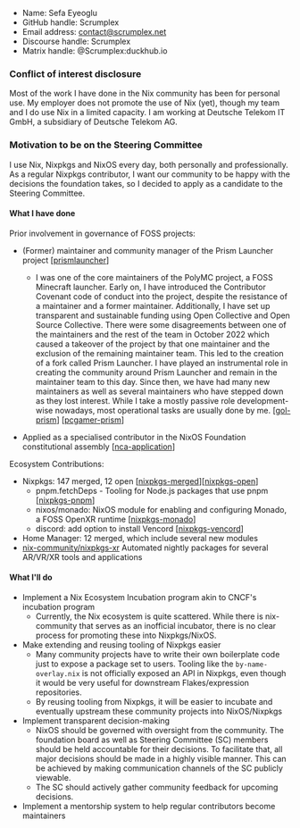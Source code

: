 - Name: Sefa Eyeoglu
- GitHub handle: Scrumplex
- Email address: contact@scrumplex.net
- Discourse handle: Scrumplex
- Matrix handle: @Scrumplex:duckhub.io

### Conflict of interest disclosure

Most of the work I have done in the Nix community has been for personal
use. My employer does not promote the use of Nix (yet), though my team
and I do use Nix in a limited capacity. I am working at Deutsche
Telekom IT GmbH, a subsidiary of Deutsche Telekom AG.

### Motivation to be on the Steering Committee

I use Nix, Nixpkgs and NixOS every day, both personally and
professionally. As a regular Nixpkgs contributor, I want our community
to be happy with the decisions the foundation takes, so I decided to
apply as a candidate to the Steering Committee.

#### What I have done

Prior involvement in governance of FOSS projects:

- (Former) maintainer and community manager of the Prism Launcher
project [[prismlauncher]]
    - I was one of the core maintainers of the PolyMC project, a FOSS
Minecraft launcher. Early on, I have introduced the Contributor
Covenant code of conduct into the project, despite the resistance of a
maintainer and a former maintainer. Additionally, I have set up
transparent and sustainable funding using Open Collective and Open
Source Collective. There were some disagreements between one of the
maintainers and the rest of the team in October 2022 which caused a
takeover of the project by that one maintainer and the exclusion of the
remaining maintainer team. This led to the creation of a fork called
Prism Launcher. I have played an instrumental role in creating the
community around Prism Launcher and remain in the maintainer team to
this day. Since then, we have had many new maintainers as well as
several maintainers who have stepped down as they lost interest. While
I take a mostly passive role development-wise nowadays, most
operational tasks are usually done by me. [[gol-prism]] [[pcgamer-prism]]

- Applied as a specialised contributor in the NixOS Foundation
constitutional assembly [[nca-application]]

Ecosystem Contributions:

- Nixpkgs: 147 merged, 12 open [[nixpkgs-merged]][[nixpkgs-open]]
  - pnpm.fetchDeps - Tooling for Node.js packages that use pnpm
[[nixpkgs-pnpm]]
  - nixos/monado: NixOS module for enabling and configuring Monado, a
FOSS OpenXR runtime [[nixpkgs-monado]]
  - discord: add option to install Vencord [[nixpkgs-vencord]]
- Home Manager: 12 merged, which include several new modules
- [nix-community/nixpkgs-xr][nixpkgs-xr] Automated nightly packages for
several AR/VR/XR tools and applications

#### What I'll do

- Implement a Nix Ecosystem Incubation program akin to CNCF's
incubation program
  - Currently, the Nix ecosystem is quite scattered. While there is
nix-community that serves as an inofficial incubator, there is no clear
process for promoting these into Nixpkgs/NixOS.
- Make extending and reusing tooling of Nixpkgs easier
  - Many community projects have to write their own boilerplate code
just to expose a package set to users. Tooling like the `by-name-
overlay.nix` is not officially exposed an API in Nixpkgs, even though
it would be very useful for downstream Flakes/expression repositories. 
  - By reusing tooling from Nixpkgs, it will be easier to incubate and
eventually upstream these community projects into NixOS/Nixpkgs
- Implement transparent decision-making
  - NixOS should be governed with oversight from the community. The
foundation board as well as Steering Committee (SC) members should be
held accountable for their decisions. To facilitate that, all major
decisions should be made in a highly visible manner. This can be
achieved by making communication channels of the SC publicly viewable.
  - The SC should actively gather community feedback for upcoming
decisions.
- Implement a mentorship system to help regular contributors become
maintainers

[gol-prism]:
https://www.gamingonlinux.com/2022/10/if-you-use-polymc-for-minecraft-you-should-switch-away-now/
[pcgamer-prism]:
https://www.pcgamer.com/minecraft-launcher-project-spins-out-of-control-after-dev-hijacks-it-to-fight-leftist-queer-ideology/
[hm-merged]:
https://github.com/nix-community/home-manager/pulls?q=sort%3Aupdated-desc+is%3Apr+author%3AScrumplex+is%3Amerged
[hm-open]:
https://github.com/nix-community/home-manager/pulls?q=sort%3Aupdated-desc+is%3Apr+is%3Aopen+author%3AScrumplex
[nca-application]:
https://nixpkgs.zulipchat.com/#narrow/stream/436732-Constitutional-assembly-applications/topic/Sefa.20.2F.20Scrumplex
[nixpkgs-merged]:
https://github.com/NixOS/nixpkgs/pulls?q=sort%3Aupdated-desc+is%3Apr+author%3AScrumplex+is%3Amerged
[nixpkgs-monado]: https://github.com/NixOS/nixpkgs/pull/245005
[nixpkgs-open]:
https://github.com/NixOS/nixpkgs/pulls?q=sort%3Aupdated-desc+is%3Apr+is%3Aopen+author%3AScrumplex
[nixpkgs-pnpm]: https://github.com/NixOS/nixpkgs/pull/290715
[nixpkgs-vencord]: https://github.com/NixOS/nixpkgs/pull/229173
[nixpkgs-xr]: https://github.com/nix-community/nixpkgs-xr
[prismlauncher]: https://github.com/PrismLauncher/PrismLauncher
